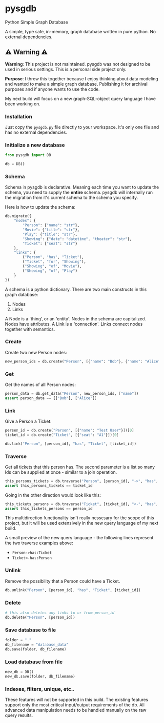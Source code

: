 # pysgdb

Python Simple Graph Database

A simple, type safe, in-memory, graph database written in pure python. No external dependencies.

## ⚠️ Warning ⚠️

**Warning**: This project is not maintained. pysgdb was not designed to be used in serious settings. This is a personal side project only.

**Purpose**: I threw this together because I enjoy thinking about data modeling and wanted to make a simple graph database. Publishing it for archival purposes and if anyone wants to use the code.

My next build will focus on a new graph-SQL-object query language I have been working on.

### Installation

Just copy the `pysgdb.py` file directly to your workspace. It's only one file and has no external dependencies.

### Initialize a new database

```python
from pysgdb import DB

db = DB()
```

### Schema
Schema in pysgdb is declarative. Meaning each time you want to update the schema, you need to supply the **entire** schema. pysgdb will internally run the migration from it's current schema to the schema you specify.

Here is how to update the schema:

```python
db.migrate({
    "nodes": {
        "Person": {"name": "str"},
        "Movie": {"title": "str"},
        "Play": {"title": "str"},
        "Showing": {"date": "datetime", "theater": "str"},
        "Ticket": {"seat": "str"}
    },
    "links": {
        ("Person", "has", "Ticket"),
        ("Ticket", "for", "Showing"),
        ("Showing", "of", "Movie"),
        ("Showing", "of", "Play")
    }
})
```

A schema is a python dictionary. There are two main constructs in this graph database:
1. Nodes
2. Links

A Node is a 'thing', or an 'entity'. Nodes in the schema are capitalized. Nodes have attributes. A Link is a 'connection'. Links connect nodes together with semantics.

### Create

Create two new Person nodes:

```python
new_person_ids = db.create("Person", [{"name": "Bob"}, {"name": "Alice"}])
```

### Get

Get the names of all Person nodes:
```python
person_data = db.get_data("Person", new_person_ids, ["name"])
assert person_data == [["Bob"], ["Alice"]]
```

### Link

Give a Person a Ticket.

```python
person_id = db.create("Person", [{"name": "Test User"}])[0] 
ticket_id = db.create("Ticket", [{"seat": "A1"}])[0]

db.link("Person", [person_id], "has", "Ticket", [ticket_id])
```

### Traverse

Get all tickets that this person has. The second parameter is a list so many Ids can be supplied at once - similar to a join operation.

```python
this_persons_tickets = db.traverse("Person", [person_id], "->", "has", "Ticket")[0]
assert this_persons_tickets == ticket_id
```


Going in the other direction would look like this:

```python
this_tickets_persons = db.traverse("Ticket", [ticket_id], "<-", "has", "Person")[0]
assert this_tickets_persons == person_id
```

This multidirection functionality isn't really nessesary for the scope of this project, but it will be used extensively in the new query language of my next build.

A small preview of the new query language - the following lines represent the two traverse examples above:

- `Person->has:Ticket`
- `Ticket<-has:Person`

### Unlink

Remove the possibility that a Person could have a Ticket.
```python
db.unlink("Person", [person_id], "has", "Ticket", [ticket_id])
```

### Delete

```python
# this also deletes any links to or from person_id
db.delete("Person", [person_id])
```

### Save database to file

```python
folder = "."
db_filename = "database_data"
db.save(folder, db_filename)
```

### Load database from file

```python
new_db = DB()
new_db.save(folder, db_filename)
```

### Indexes, filters, unique, etc..

These features will not be supported in this build. The existing features support only the most critical input/output requirements of the db. All advanced data manipulation needs to be handled manually on the raw query results.